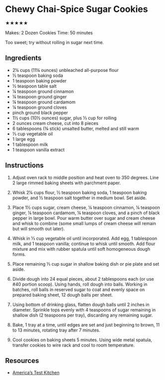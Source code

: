 # Chewy Chai-Spice Sugar Cookies

★★★★★

Makes: 2 Dozen Cookies
Time: 50 minutes

Too sweet; try without rolling in sugar next time.

## Ingredients

* 2¼ cups (11¼ ounces) unbleached all-purpose flour
* ½ teaspoon baking soda
* 1 teaspoon baking powder
* ½ teaspoon table salt
* ¼ teaspoon ground cinnamon
* ¼ teaspoon ground ginger
* ¼ teaspoon ground cardamom
* ¼ teaspoon ground cloves
* pinch ground black pepper
* 1½ cups (10½ ounces) sugar, plus ⅓ cup for rolling
* 2 ounces cream cheese, cut into 8 pieces
* 6 tablespoons (¾ stick) unsalted butter, melted and still warm
* ⅓ cup vegetable oil
* 1 large egg
* 1 tablespoon milk
* 1 teaspoon vanilla extract

## Instructions

1. Adjust oven rack to middle position and heat oven to 350 degrees. Line 2 large rimmed baking sheets with parchment paper.

2. Whisk 2¼ cups flour, ½ teaspoon baking soda, 1 teaspoon baking powder, and ½ teaspoon salt together in medium bowl. Set aside.

3. Place 1½ cups sugar, cream cheese, ¼ teaspoon cinnamon, ¼ teaspoon ginger, ¼ teaspoon cardamom, ¼ teaspoon cloves, and a pinch of black pepper in large bowl. Pour warm butter over sugar and cream cheese and whisk to combine (some small lumps of cream cheese will remain but will smooth out later).

4. Whisk in ⅓ cup vegetable oil until incorporated. Add egg, 1 tablespoon milk, and 1 teaspoon vanilla; continue to whisk until smooth. Add flour mixture and mix with rubber spatula until soft homogeneous dough forms.

5. Place remaining ⅓ cup sugar in shallow baking dish or pie plate and set aside.

6. Divide dough into 24 equal pieces, about 2 tablespoons each (or use #40 portion scoop). Using hands, roll dough into balls. Working in batches, roll balls in reserved sugar to coat and evenly space on prepared baking sheet, 12 dough balls per sheet.

7. Using bottom of drinking glass, flatten dough balls until 2 inches in diameter. Sprinkle tops evenly with 4 teaspoons of sugar remaining in shallow dish (2 teaspoons per tray), discarding any remaining sugar.

8. Bake, 1 tray at a time, until edges are set and just beginning to brown, 11 to 13 minutes, rotating tray after 7 minutes.

9. Cool cookies on baking sheets 5 minutes. Using wide metal spatula, transfer cookies to wire rack and cool to room temperature.

## Resources

* [America’s Test Kitchen](https://www.americastestkitchen.com/recipes/6235-chewy-chai-spice-sugar-cookies)
